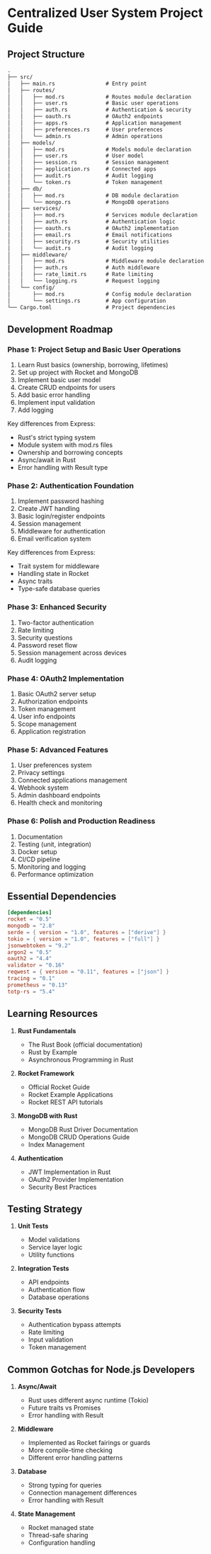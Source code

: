 # Centralized User System Project Guide

## Project Structure

```md
.
├── src/
│   ├── main.rs                # Entry point
│   ├── routes/
│   │   ├── mod.rs             # Routes module declaration
│   │   ├── user.rs            # Basic user operations
│   │   ├── auth.rs            # Authentication & security
│   │   ├── oauth.rs           # OAuth2 endpoints
│   │   ├── apps.rs            # Application management
│   │   ├── preferences.rs     # User preferences
│   │   └── admin.rs           # Admin operations
│   ├── models/
│   │   ├── mod.rs             # Models module declaration
│   │   ├── user.rs            # User model
│   │   ├── session.rs         # Session management
│   │   ├── application.rs     # Connected apps
│   │   ├── audit.rs           # Audit logging
│   │   └── token.rs           # Token management
│   ├── db/
│   │   ├── mod.rs             # DB module declaration
│   │   └── mongo.rs           # MongoDB operations
│   ├── services/
│   │   ├── mod.rs             # Services module declaration
│   │   ├── auth.rs            # Authentication logic
│   │   ├── oauth.rs           # OAuth2 implementation
│   │   ├── email.rs           # Email notifications
│   │   ├── security.rs        # Security utilities
│   │   └── audit.rs           # Audit logging
│   ├── middleware/
│   │   ├── mod.rs             # Middleware module declaration
│   │   ├── auth.rs            # Auth middleware
│   │   ├── rate_limit.rs      # Rate limiting
│   │   └── logging.rs         # Request logging
│   └── config/
│       ├── mod.rs             # Config module declaration
│       └── settings.rs        # App configuration
└── Cargo.toml                 # Project dependencies
```

## Development Roadmap

### Phase 1: Project Setup and Basic User Operations
1. Learn Rust basics (ownership, borrowing, lifetimes)
2. Set up project with Rocket and MongoDB
3. Implement basic user model
4. Create CRUD endpoints for users
5. Add basic error handling
6. Implement input validation
7. Add logging

Key differences from Express:
- Rust's strict typing system
- Module system with mod.rs files
- Ownership and borrowing concepts
- Async/await in Rust
- Error handling with Result type

### Phase 2: Authentication Foundation
1. Implement password hashing
2. Create JWT handling
3. Basic login/register endpoints
4. Session management
5. Middleware for authentication
6. Email verification system

Key differences from Express:
- Trait system for middleware
- Handling state in Rocket
- Async traits
- Type-safe database queries

### Phase 3: Enhanced Security
1. Two-factor authentication
2. Rate limiting
3. Security questions
4. Password reset flow
5. Session management across devices
6. Audit logging

### Phase 4: OAuth2 Implementation
1. Basic OAuth2 server setup
2. Authorization endpoints
3. Token management
4. User info endpoints
5. Scope management
6. Application registration

### Phase 5: Advanced Features
1. User preferences system
2. Privacy settings
3. Connected applications management
4. Webhook system
5. Admin dashboard endpoints
6. Health check and monitoring

### Phase 6: Polish and Production Readiness
1. Documentation
2. Testing (unit, integration)
3. Docker setup
4. CI/CD pipeline
5. Monitoring and logging
6. Performance optimization

## Essential Dependencies

```toml
[dependencies]
rocket = "0.5"
mongodb = "2.8"
serde = { version = "1.0", features = ["derive"] }
tokio = { version = "1.0", features = ["full"] }
jsonwebtoken = "9.2"
argon2 = "0.5"
oauth2 = "4.4"
validator = "0.16"
reqwest = { version = "0.11", features = ["json"] }
tracing = "0.1"
prometheus = "0.13"
totp-rs = "5.4"
```

## Learning Resources

1. **Rust Fundamentals**
   - The Rust Book (official documentation)
   - Rust by Example
   - Asynchronous Programming in Rust

2. **Rocket Framework**
   - Official Rocket Guide
   - Rocket Example Applications
   - Rocket REST API tutorials

3. **MongoDB with Rust**
   - MongoDB Rust Driver Documentation
   - MongoDB CRUD Operations Guide
   - Index Management

4. **Authentication**
   - JWT Implementation in Rust
   - OAuth2 Provider Implementation
   - Security Best Practices

## Testing Strategy

1. **Unit Tests**
   - Model validations
   - Service layer logic
   - Utility functions

2. **Integration Tests**
   - API endpoints
   - Authentication flow
   - Database operations

3. **Security Tests**
   - Authentication bypass attempts
   - Rate limiting
   - Input validation
   - Token management

## Common Gotchas for Node.js Developers

1. **Async/Await**
   - Rust uses different async runtime (Tokio)
   - Future traits vs Promises
   - Error handling with Result

2. **Middleware**
   - Implemented as Rocket fairings or guards
   - More compile-time checking
   - Different error handling patterns

3. **Database**
   - Strong typing for queries
   - Connection management differences
   - Error handling with Result

4. **State Management**
   - Rocket managed state
   - Thread-safe sharing
   - Configuration handling